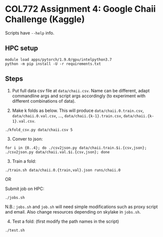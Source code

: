# COL772 Assignment 4: Google Chaii Challenge (Kaggle)

Scripts have `--help` info.

## HPC setup

```
module load apps/pytorch/1.9.0/gpu/intelpython3.7
python -m pip install -U -r requirements.txt
```

## Steps

1. Put full data csv file at `data/chaii.csv`. Name can be different, adapt
commandline args and script args accordingly (to experiment with different
combinations of data).

2. Make k folds as below. This will produce `data/chaii.0.train.csv`,
`data/chaii.0.val.csv`, ..., `data/chaii.{k-1}.train.csv`,
`data/chaii.{k-1}.val.csv`.
```
./kfold_csv.py data/chaii.csv 5
```

3. Conver to json:
```
for i in {0..4}; do ./csv2json.py data/chaii.train.$i.{csv,json}; ./csv2json.py data/chaii.val.$i.{csv,json}; done
```

3. Train a fold:
```
./train.sh data/chaii.0.{train,val}.json runs/chaii.0
```

OR

Submit job on HPC:
```
./jobs.sh
```

N.B.: `jobs.sh` and `job.sh` will need simple modifications such as proxy
script and email. Also change resources depending on skylake in `jobs.sh`.

4. Test a fold: (first modify the path names in the script)
```
./test.sh
```
